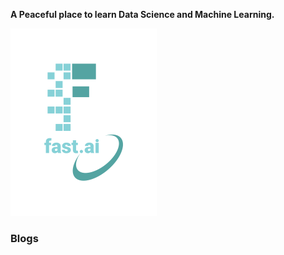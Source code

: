 **A Peaceful place to learn Data Science and Machine Learning.** 

![Image of fast.ai logo](images/logo.png)


### Blogs 
 

